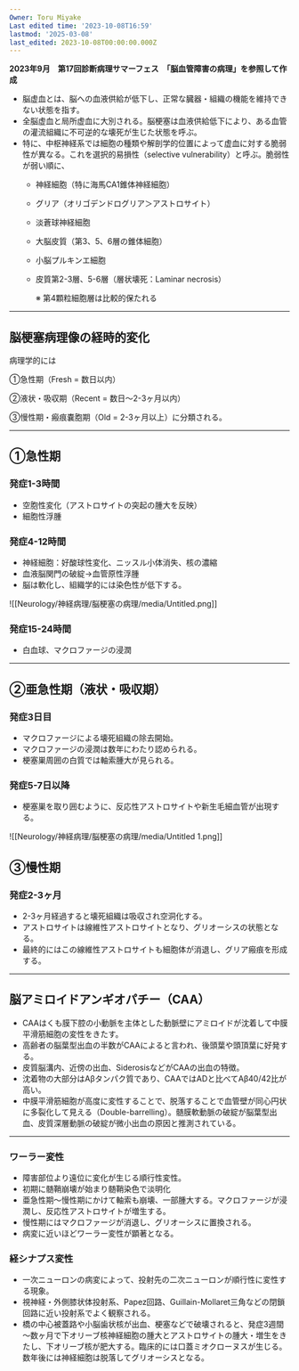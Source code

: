 ```yaml
---
Owner: Toru Miyake
Last edited time: '2023-10-08T16:59'
lastmod: '2025-03-08'
last_edited: 2023-10-08T00:00:00.000Z
---
```


**2023年9月　第17回診断病理サマーフェス　「脳血管障害の病理」を参照して作成**

  

- 脳虚血とは、脳への血液供給が低下し、正常な臓器・組織の機能を維持できない状態を指す。
- 全脳虚血と局所虚血に大別される。脳梗塞は血液供給低下により、ある血管の灌流組織に不可逆的な壊死が生じた状態を呼ぶ。
- 特に、中枢神経系では細胞の種類や解剖学的位置によって虚血に対する脆弱性が異なる。これを選択的易損性（selective vulnerability）と呼ぶ。脆弱性が弱い順に、
    - 神経細胞（特に海馬CA1錐体神経細胞）
    - グリア（オリゴデンドログリア＞アストロサイト）
    - 淡蒼球神経細胞
    - 大脳皮質（第3、5、6層の錐体細胞）
    - 小脳プルキンエ細胞
    - 皮質第2-3層、5-6層（層状壊死：Laminar necrosis）
        
        ※ 第4顆粒細胞層は比較的保たれる
        

---

## 脳梗塞病理像の経時的変化

病理学的には

①急性期（Fresh = 数日以内）

②液状・吸収期（Recent = 数日～2-3ヶ月以内）

③慢性期・瘢痕嚢胞期（Old = 2-3ヶ月以上）に分類される。

---

## ①急性期

### 発症1-3時間

- 空胞性変化（アストロサイトの突起の腫大を反映）
- 細胞性浮腫

  

### 発症4-12時間

- 神経細胞：好酸球性変化、ニッスル小体消失、核の濃縮
- 血液脳関門の破綻→血管原性浮腫
- 脳は軟化し、組織学的には染色性が低下する。

![[Neurology/神経病理/脳梗塞の病理/media/Untitled.png]]

### 発症15-24時間

- 白血球、マクロファージの浸潤

---

## ②亜急性期（液状・吸収期）

### 発症3日目

- マクロファージによる壊死組織の除去開始。
- マクロファージの浸潤は数年にわたり認められる。
- 梗塞巣周囲の白質では軸索腫大が見られる。

  

### 発症5-7日以降

- 梗塞巣を取り囲むように、反応性アストロサイトや新生毛細血管が出現する。

![[Neurology/神経病理/脳梗塞の病理/media/Untitled 1.png]]

## ③慢性期

### 発症2-3ヶ月

- 2-3ヶ月経過すると壊死組織は吸収され空洞化する。
- アストロサイトは線維性アストロサイトとなり、グリオーシスの状態となる。
- 最終的にはこの線維性アストロサイトも細胞体が消退し、グリア瘢痕を形成する。

---

## 脳アミロイドアンギオパチー（CAA）

- CAAはくも膜下腔の小動脈を主体とした動脈壁にアミロイドが沈着して中膜平滑筋細胞の変性をきたす。
- 高齢者の脳葉型出血の半数がCAAによると言われ、後頭葉や頭頂葉に好発する。
- 皮質脳溝内、近傍の出血、SiderosisなどがCAAの出血の特徴。
- 沈着物の大部分はAβタンパク質であり、CAAではADと比べてAβ40/42比が高い。
- 中膜平滑筋細胞が高度に変性することで、脱落することで血管壁が同心円状に多裂化して見える（Double-barrelling）。髄膜軟動脈の破綻が脳葉型出血、皮質深層動脈の破綻が微小出血の原因と推測されている。

---

### ワーラー変性

- 障害部位より遠位に変化が生じる順行性変性。
- 初期に髄鞘崩壊が始まり髄鞘染色で淡明化
- 亜急性期～慢性期にかけて軸索も崩壊、一部腫大する。マクロファージが浸潤し、反応性アストロサイトが増生する。
- 慢性期にはマクロファージが消退し、グリオーシスに置換される。
- 病変に近いほどワーラー変性が顕著となる。

### 経シナプス変性

- 一次ニューロンの病変によって、投射先の二次ニューロンが順行性に変性する現象。
- 視神経・外側膝状体投射系、Papez回路、Guillain-Mollaret三角などの閉鎖回路に近い投射系でよく観察される。
- 橋の中心被蓋路や小脳歯状核が出血、梗塞などで破壊されると、発症3週間～数ヶ月で下オリーブ核神経細胞の腫大とアストロサイトの腫大・増生をきたし、下オリーブ核が肥大する。臨床的には口蓋ミオクローヌスが生じる。数年後には神経細胞は脱落してグリオーシスとなる。
